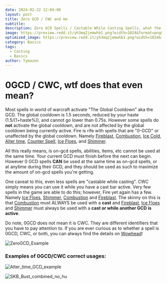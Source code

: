 ```yaml
---
date: 2024-02-22 12:04:00
layout: post
title: Zero GCD / CWC and me
subtitle:
description: Zero GCD Spells / Castable While Casting Spells, what the hell?
image: https://preview.redd.it/yh3mq2jemwhb1.png?width=1024&format=png&auto=webp&s=336811a8a09d1e354c1b130908020e92d56c57f0
optimized_image: https://preview.redd.it/yh3mq2jemwhb1.png?width=1024&format=png&auto=webp&s=336811a8a09d1e354c1b130908020e92d56c57f0
category: Basics
tags:
  - Casting
  - Basics
author: Tymazen
---
```


# 0GCD / CWC, wtf does that even mean?

Most spells in world of warcraft activate "The Global Cooldown" aka the GCD. The global cooldown is 1.5 seconds, reduced by your haste (1.5/(1+haste%)), and cannot go lower than 0.75s. However some spells do __not__ activate the global cooldown, and are not affected by the global cooldown being currently active. Fire is rife with spells that are "0-GCD" or unaffected by the global cooldown. Namely [Fireblast](https://www.wowhead.com/spell=108853/fire-blast), [Combustion](https://www.wowhead.com/spell=190319/combustion), [Ice Cold](https://www.wowhead.com/spell=414658/ice-cold), [Alter time](https://www.wowhead.com/spell=108978/alter-time), [Counter Spell](https://www.wowhead.com/spell=2139/counterspell), [Ice Floes](https://www.wowhead.com/spell=108839/ice-floes), and [Shimmer](https://www.wowhead.com/spell=212653/shimmer).

All this really means, is on-gcd spells, abilities, items, etc cannot be used at the same time. Your current GCD must finish before the next can begin. However 0 GCD spells __CAN__ be used at the same time as on-gcd spells, or at anytime during their GCD, and they should be used as such to maximize the amount of on-gcd spells you're getting.

One caveat to this, even less spells are "castable while casting". CWC simply means you can use it while you have a cast bar active. Very few spells in the game are able to do this; however, Fire yet again has a few. Namely [Ice Floes](https://www.wowhead.com/spell=108839/ice-floes), [Shimmer](https://www.wowhead.com/spell=212653/shimmer), [Combustion](https://www.wowhead.com/spell=190319/combustion) and [Fireblast](https://www.wowhead.com/spell=108853/fire-blast). The skinny on this is that [Combustion](https://www.wowhead.com/spell=190319/combustion) must ALWAYS be used with a __cast__ and [Fireblast](https://www.wowhead.com/spell=108853/fire-blast), [Ice Floes](https://www.wowhead.com/spell=108839/ice-floes) and [Shimmer](https://www.wowhead.com/spell=212653/shimmer) must always be used with a __cast or while another GCD is active__.

Do note, 0GCD does not mean it is CWC. They are different identifiers that you have to pay attention to. If you are ever curious as to whether a spell is 0GCD, CWC, or both, you can always find the details on [Wowhead](https://www.wowhead.com/)!


![ZeroGCD_Example](https://github.com/Tymazen/images/assets/67207109/f592198f-37d3-4b0f-8c1e-777ce539cc5f)

### Examples of 0GCD/CWC correct usages:

![Alter_time_GCD_example](https://github.com/Tymazen/images/assets/67207109/f34499ce-f51f-414d-8588-d93f84fe624b)

![SKB_Bust_combined_no_hu](https://github.com/Tymazen/images/assets/67207109/645857dd-272b-40d7-b685-68b6d93bb131)
